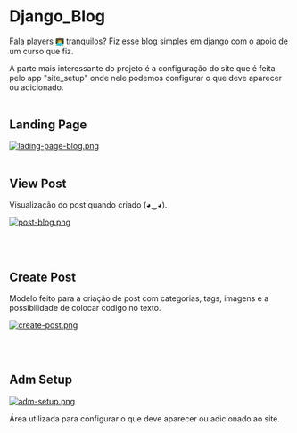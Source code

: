 # Django_Blog

Fala players <img src="to_readme/emoji_programing.png" width="15" height="15" align="center">
tranquilos? Fiz esse blog simples em django com o apoio de um curso que fiz.

A parte mais interessante do projeto é a configuração do site que é feita pelo app "site_setup" onde nele podemos configurar o que deve aparecer ou adicionado.
<br><br>

## Landing Page

[![lading-page-blog.png](https://i.postimg.cc/FFdyXGN9/lading-page-blog.png)](https://postimg.cc/c6WgQRvj)
<br><br>


## View Post
<p>Visualização do post quando criado (◕‿◕).</p>

[![post-blog.png](https://i.postimg.cc/0QbXwPHb/post-blog.png)](https://postimg.cc/qhHGfVrT)

<br><br>

## Create Post
<p>Modelo feito para a criação de post com categorias, tags, imagens e a possibilidade de colocar codigo no texto.</p>

[![create-post.png](https://i.postimg.cc/FKpZ1KBN/create-post.png)](https://postimg.cc/3yypc3hc)

<br><br>


## Adm Setup

[![adm-setup.png](https://i.postimg.cc/cH6bSY4V/adm-setup.png)](https://postimg.cc/5Yd35Xz3)

Área utilizada para configurar o que deve aparecer ou adicionado ao site.
